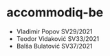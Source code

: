 # accommodiq-be

- Vladimir Popov SV29/2021
- Teodor Vidaković SV33/2021
- Balša Bulatović SV37/2021